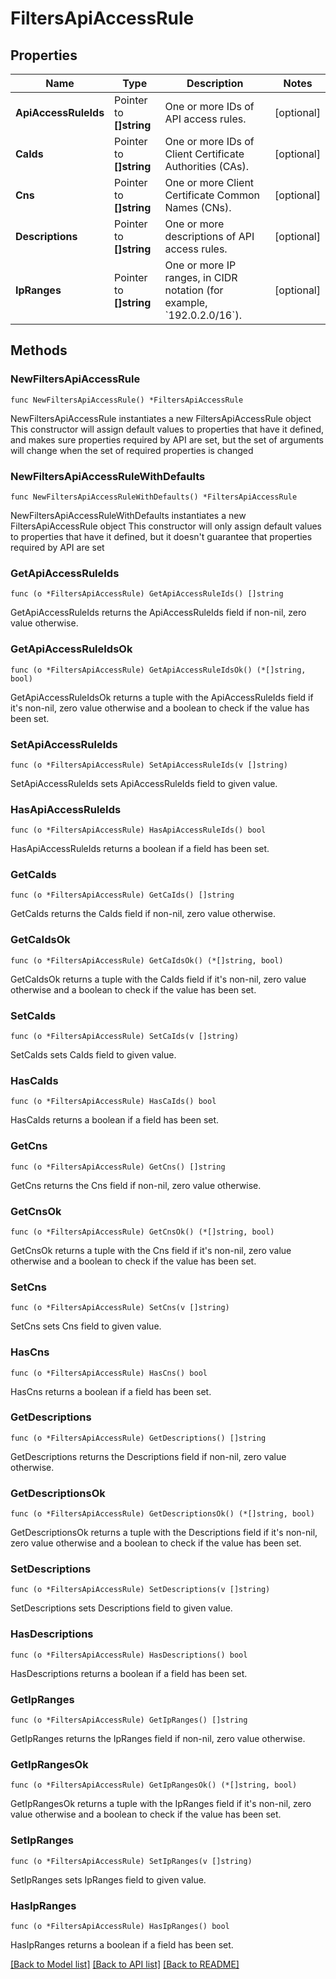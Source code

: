 # FiltersApiAccessRule

## Properties

Name | Type | Description | Notes
------------ | ------------- | ------------- | -------------
**ApiAccessRuleIds** | Pointer to **[]string** | One or more IDs of API access rules. | [optional] 
**CaIds** | Pointer to **[]string** | One or more IDs of Client Certificate Authorities (CAs). | [optional] 
**Cns** | Pointer to **[]string** | One or more Client Certificate Common Names (CNs). | [optional] 
**Descriptions** | Pointer to **[]string** | One or more descriptions of API access rules. | [optional] 
**IpRanges** | Pointer to **[]string** | One or more IP ranges, in CIDR notation (for example, &#x60;192.0.2.0/16&#x60;). | [optional] 

## Methods

### NewFiltersApiAccessRule

`func NewFiltersApiAccessRule() *FiltersApiAccessRule`

NewFiltersApiAccessRule instantiates a new FiltersApiAccessRule object
This constructor will assign default values to properties that have it defined,
and makes sure properties required by API are set, but the set of arguments
will change when the set of required properties is changed

### NewFiltersApiAccessRuleWithDefaults

`func NewFiltersApiAccessRuleWithDefaults() *FiltersApiAccessRule`

NewFiltersApiAccessRuleWithDefaults instantiates a new FiltersApiAccessRule object
This constructor will only assign default values to properties that have it defined,
but it doesn't guarantee that properties required by API are set

### GetApiAccessRuleIds

`func (o *FiltersApiAccessRule) GetApiAccessRuleIds() []string`

GetApiAccessRuleIds returns the ApiAccessRuleIds field if non-nil, zero value otherwise.

### GetApiAccessRuleIdsOk

`func (o *FiltersApiAccessRule) GetApiAccessRuleIdsOk() (*[]string, bool)`

GetApiAccessRuleIdsOk returns a tuple with the ApiAccessRuleIds field if it's non-nil, zero value otherwise
and a boolean to check if the value has been set.

### SetApiAccessRuleIds

`func (o *FiltersApiAccessRule) SetApiAccessRuleIds(v []string)`

SetApiAccessRuleIds sets ApiAccessRuleIds field to given value.

### HasApiAccessRuleIds

`func (o *FiltersApiAccessRule) HasApiAccessRuleIds() bool`

HasApiAccessRuleIds returns a boolean if a field has been set.

### GetCaIds

`func (o *FiltersApiAccessRule) GetCaIds() []string`

GetCaIds returns the CaIds field if non-nil, zero value otherwise.

### GetCaIdsOk

`func (o *FiltersApiAccessRule) GetCaIdsOk() (*[]string, bool)`

GetCaIdsOk returns a tuple with the CaIds field if it's non-nil, zero value otherwise
and a boolean to check if the value has been set.

### SetCaIds

`func (o *FiltersApiAccessRule) SetCaIds(v []string)`

SetCaIds sets CaIds field to given value.

### HasCaIds

`func (o *FiltersApiAccessRule) HasCaIds() bool`

HasCaIds returns a boolean if a field has been set.

### GetCns

`func (o *FiltersApiAccessRule) GetCns() []string`

GetCns returns the Cns field if non-nil, zero value otherwise.

### GetCnsOk

`func (o *FiltersApiAccessRule) GetCnsOk() (*[]string, bool)`

GetCnsOk returns a tuple with the Cns field if it's non-nil, zero value otherwise
and a boolean to check if the value has been set.

### SetCns

`func (o *FiltersApiAccessRule) SetCns(v []string)`

SetCns sets Cns field to given value.

### HasCns

`func (o *FiltersApiAccessRule) HasCns() bool`

HasCns returns a boolean if a field has been set.

### GetDescriptions

`func (o *FiltersApiAccessRule) GetDescriptions() []string`

GetDescriptions returns the Descriptions field if non-nil, zero value otherwise.

### GetDescriptionsOk

`func (o *FiltersApiAccessRule) GetDescriptionsOk() (*[]string, bool)`

GetDescriptionsOk returns a tuple with the Descriptions field if it's non-nil, zero value otherwise
and a boolean to check if the value has been set.

### SetDescriptions

`func (o *FiltersApiAccessRule) SetDescriptions(v []string)`

SetDescriptions sets Descriptions field to given value.

### HasDescriptions

`func (o *FiltersApiAccessRule) HasDescriptions() bool`

HasDescriptions returns a boolean if a field has been set.

### GetIpRanges

`func (o *FiltersApiAccessRule) GetIpRanges() []string`

GetIpRanges returns the IpRanges field if non-nil, zero value otherwise.

### GetIpRangesOk

`func (o *FiltersApiAccessRule) GetIpRangesOk() (*[]string, bool)`

GetIpRangesOk returns a tuple with the IpRanges field if it's non-nil, zero value otherwise
and a boolean to check if the value has been set.

### SetIpRanges

`func (o *FiltersApiAccessRule) SetIpRanges(v []string)`

SetIpRanges sets IpRanges field to given value.

### HasIpRanges

`func (o *FiltersApiAccessRule) HasIpRanges() bool`

HasIpRanges returns a boolean if a field has been set.


[[Back to Model list]](../README.md#documentation-for-models) [[Back to API list]](../README.md#documentation-for-api-endpoints) [[Back to README]](../README.md)


